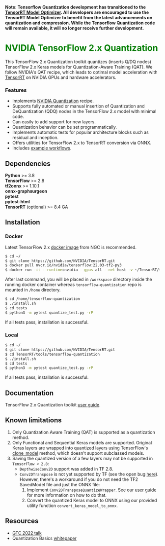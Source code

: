 **Note: Tensorflow Quantization development has transitioned to the [TensorRT Model Optimizer](https://github.com/NVIDIA/TensorRT-Model-Optimizer). All developers are encouraged to use the TensorRT Model Optimizer to benefit from the latest advancements on quantization and compression. While the Tensorflow Quantization code will remain available, it will no longer receive further development.**

# <span style="color:green"> **NVIDIA TensorFlow 2.x Quantization** </span>

This TensorFlow 2.x Quantization toolkit quantizes (inserts Q/DQ nodes) TensorFlow 2.x Keras models for Quantization-Aware Training (QAT).
We follow NVIDIA's QAT recipe, which leads to optimal model acceleration with [TensorRT](https://docs.nvidia.com/deeplearning/tensorrt/developer-guide/index.html) on NVIDIA GPUs and hardware accelerators.

### Features

- Implements [NVIDIA Quantization](https://arxiv.org/pdf/2004.09602.pdf) recipe.
- Supports fully automated or manual insertion of Quantization and DeQuantization (QDQ) nodes in the TensorFlow 2.x model with minimal code.
- Can easily to add support for new layers.
- Quantization behavior can be set programmatically.
- Implements automatic tests for popular architecture blocks such as residual and inception.
- Offers utilities for TensorFlow 2.x to TensorRT conversion via ONNX.
- Includes [example workflows](examples).

## Dependencies

**Python** >= 3.8  
**TensorFlow** >= 2.8  
**tf2onnx** >= 1.10.1  
**onnx-graphsurgeon**  
**pytest**  
**pytest-html**  
**TensorRT** (optional) >= 8.4 GA

## Installation

### Docker

Latest TensorFlow 2.x [docker image](https://catalog.ngc.nvidia.com/orgs/nvidia/containers/tensorflow/tags) from NGC is recommended.

```bash
$ cd ~/
$ git clone https://github.com/NVIDIA/TensorRT.git
$ docker pull nvcr.io/nvidia/tensorflow:22.03-tf2-py3
$ docker run -it --runtime=nvidia --gpus all --net host -v ~/TensorRT/tools/tensorflow-quantization:/home/tensorflow-quantization nvcr.io/nvidia/tensorflow:22.03-tf2-py3 /bin/bash
```
After last command, you will be placed in `/workspace` directory inside the running docker container whereas `tensorflow-quantization` repo is mounted in `/home` directory.

```bash
$ cd /home/tensorflow-quantization
$ ./install.sh
$ cd tests
$ python3 -m pytest quantize_test.py -rP
```
If all tests pass, installation is successful.

### Local

```bash
$ cd ~/
$ git clone https://github.com/NVIDIA/TensorRT.git
$ cd TensorRT/tools/tensorflow-quantization
$ ./install.sh
$ cd tests
$ python3 -m pytest quantize_test.py -rP
```

If all tests pass, installation is successful.

## Documentation

TensorFlow 2.x Quantization toolkit [user guide](https://docs.nvidia.com/deeplearning/tensorrt/tensorflow-quantization-toolkit/docs/index.html).

## Known limitations

1. Only Quantization Aware Training (QAT) is supported as a quantization method.
2. Only Functional and Sequential Keras models are supported. Original Keras layers are wrapped into quantized layers using TensorFlow's [clone_model](https://www.tensorflow.org/api_docs/python/tf/keras/models/clone_model) method, which doesn't support subclassed models.
3. Saving the quantized version of a few layers may not be supported in `TensorFlow < 2.8`:
   - `DepthwiseConv2D` support was added in TF 2.8.
   - `Conv2DTranspose` is not yet supported by TF (see the open bug [here](https://github.com/tensorflow/model-optimization/issues/964)). 
       However, there's a workaround if you do not need the TF2 SavedModel file and just the ONNX file:
       1. Implement `Conv2DTransposeQuantizeWrapper`. See our [user guide](https://docs.nvidia.com/deeplearning/tensorrt/tensorflow-quantization-toolkit/docs/docs/add_new_layer_support.html#example) for more information on how to do that.
       2. Convert the quantized Keras model to ONNX using our provided utility function `convert_keras_model_to_onnx`.

## Resources

- [GTC 2022 talk](https://www.nvidia.com/gtc/session-catalog/?search=dheeraj%20&search=dheeraj+#/session/1636418253677001loTP)
- Quantization Basics [whitepaper](https://arxiv.org/abs/2004.09602)
